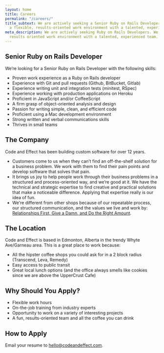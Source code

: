```yaml
---
layout: home
title: Careers
permalink: "/careers/"
title_subtext: We are actively seeking a Senior Ruby on Rails Developer. We offer
  a flexible, results-oriented work environment with a talented, experienced team.
meta_description: We are actively seeking Ruby on Rails Developers. We offer a flexible,
  results oriented work environment with a talented, experienced team.
---
```

## Senior Ruby on Rails Developer

We’re looking for a Senior Ruby on Rails Developer with the following skills:

* Proven work experience as a Ruby on Rails developer
* Experience with Git and pull requests (Github, BitBucket, Gitlab)
* Experience writing unit and integration tests (minitest, RSpec)
* Experience working with production applications on Heroku
* Proficient in JavaScript and/or CoffeeScript
* A firm grasp of object-oriented analysis and design
* Passion for writing simple, clean, and efficient code
* Proficient using a Mac development environment
* Strong written and verbal communications skills
* Thrives in small teams

## The Company

Code and Effect has been building custom software for over 12 years.

* Customers come to us when they can’t find an off-the-shelf solution for a business problem. We work with them to find their pain points and develop software that solves that pain.
* It brings us joy to help people work through their business problems in a structured and process-oriented way, and we’re good at it. We have the technical and strategic expertise to find creative and practical solutions that make a noticeable difference. Applying that expertise really is our idea of fun.
* We're different from other shops because of our repeatable process, our structured communication, and the values we live and work by: [Relationships First, Give a Damn, and Do the Right Amount](https://codeandeffect.com/).

## The Location

Code and Effect is based in Edmonton, Alberta in the trendy Whyte Ave/Garneau area. This is a great place to work because:

* All the hipster coffee shops you could ask for in a 2 block radius (Transcend, Leva, Remedy)
* Easy access to public transit
* Great local lunch options (and the office always smells like cookies since we are above the UpperCrust Cafe)

## Why Should You Apply?

* Flexible work hours
* On-the-job training from industry experts
* Opportunity to work on a variety of interesting projects
* A fun, results-oriented team and all the coffee you can drink

## How to Apply

Email your resume to [hello@codeandeffect.com](mailto:hello@codeandeffect.com).
